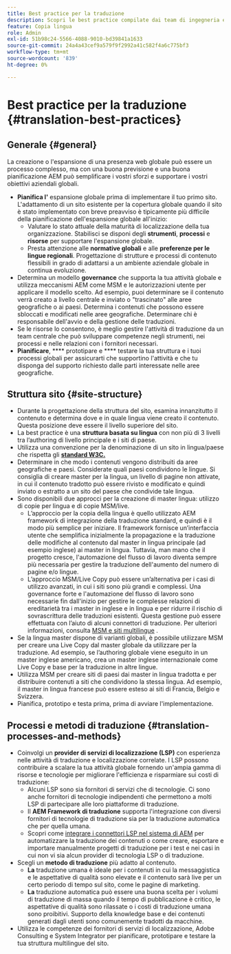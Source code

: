 ```yaml
---
title: Best practice per la traduzione
description: Scopri le best practice compilate dai team di ingegneria e consulenza di Adobe per aiutarti a iniziare a usare i progetti di traduzione.
feature: Copia lingua
role: Admin
exl-id: 51b98c24-5566-4088-9010-bd39841a1633
source-git-commit: 24a4a43cef9a579f9f2992a41c582f4a6c775bf3
workflow-type: tm+mt
source-wordcount: '839'
ht-degree: 0%

---
```


# Best practice per la traduzione {#translation-best-practices}

## Generale {#general}

La creazione o l&#39;espansione di una presenza web globale può essere un processo complesso, ma con una buona previsione e una buona pianificazione AEM può semplificare i vostri sforzi e supportare i vostri obiettivi aziendali globali.

* **Pianifica l&#39;** espansione globale prima di implementare il tuo primo sito. L&#39;adattamento di un sito esistente per la copertura globale quando il sito è stato implementato con breve preavviso è tipicamente più difficile della pianificazione dell&#39;espansione globale all&#39;inizio:
   * Valutare lo stato attuale della maturità di localizzazione della tua organizzazione. Stabilisci se disponi degli **strumenti**, **processi** e **risorse** per supportare l&#39;espansione globale.
   * Presta attenzione alle **normative globali** e alle **preferenze per le lingue regionali**. Progettazione di strutture e processi di contenuto flessibili in grado di adattarsi a un ambiente aziendale globale in continua evoluzione.
* Determina un modello **governance** che supporta la tua attività globale e utilizza meccanismi AEM come MSM e le autorizzazioni utente per applicare il modello scelto. Ad esempio, puoi determinare se il contenuto verrà creato a livello centrale e inviato o &quot;trascinato&quot; alle aree geografiche o ai paesi. Determina i contenuti che possono essere sbloccati e modificati nelle aree geografiche. Determinare chi è responsabile dell&#39;avvio e della gestione delle traduzioni.
* Se le risorse lo consentono, è meglio gestire l&#39;attività di traduzione da un team centrale che può sviluppare competenze negli strumenti, nei processi e nelle relazioni con i fornitori necessari.
* **Pianificare**,  **** prototipare e  **** testare la tua struttura e i tuoi processi globali per assicurarti che supportino l&#39;attività e che tu disponga del supporto richiesto dalle parti interessate nelle aree geografiche.

## Struttura sito  {#site-structure}

* Durante la progettazione della struttura del sito, esamina innanzitutto il contenuto e determina dove e in quale lingua viene creato il contenuto. Questa posizione deve essere il livello superiore del sito.
* La best practice è una **struttura basata su lingua** con non più di 3 livelli tra l’authoring di livello principale e i siti di paese.
* Utilizza una convenzione per la denominazione di un sito in lingua/paese che rispetta gli **[standard W3C.](/help/sites-cloud/authoring/fundamentals/accessible-content.md)**
* Determinare in che modo i contenuti vengono distribuiti da aree geografiche e paesi. Considerate quali paesi condividono le lingue. Si consiglia di creare master per la lingua, un livello di pagine non attivate, in cui il contenuto tradotto può essere rivisto e modificato e quindi inviato o estratto a un sito del paese che condivide tale lingua.
* Sono disponibili due approcci per la creazione di master lingua: utilizzo di copie per lingua e di copie MSM/live.
   * L’approccio per la copia della lingua è quello utilizzato AEM framework di integrazione della traduzione standard, e quindi è il modo più semplice per iniziare. Il framework fornisce un’interfaccia utente che semplifica inizialmente la propagazione e la traduzione delle modifiche al contenuto dal master in lingua principale (ad esempio inglese) ai master in lingua. Tuttavia, man mano che il progetto cresce, l&#39;automazione del flusso di lavoro diventa sempre più necessaria per gestire la traduzione dell&#39;aumento del numero di pagine e/o lingue.
   * L’approccio MSM/Live Copy può essere un’alternativa per i casi di utilizzo avanzati, in cui i siti sono più grandi e complessi. Una governance forte e l&#39;automazione del flusso di lavoro sono necessarie fin dall&#39;inizio per gestire le complesse relazioni di ereditarietà tra i master in inglese e in lingua e per ridurre il rischio di sovrascrittura delle traduzioni esistenti. Questa gestione può essere effettuata con l’aiuto di alcuni connettori di traduzione. Per ulteriori informazioni, consulta [MSM e siti multilingue](/help/sites-cloud/administering/msm/best-practices.md#msm-and-multilingual-websites) .
* Se la lingua master dispone di varianti globali, è possibile utilizzare MSM per creare una Live Copy dal master globale da utilizzare per la traduzione. Ad esempio, se l’authoring globale viene eseguito in un master inglese americano, crea un master inglese internazionale come Live Copy e base per la traduzione in altre lingue.
* Utilizza MSM per creare siti di paesi dai master in lingua tradotta e per distribuire contenuti a siti che condividono la stessa lingua. Ad esempio, il master in lingua francese può essere esteso ai siti di Francia, Belgio e Svizzera.
* Pianifica, prototipo e testa prima, prima di avviare l&#39;implementazione.

## Processi e metodi di traduzione {#translation-processes-and-methods}

* Coinvolgi un **provider di servizi di localizzazione (LSP)** con esperienza nelle attività di traduzione e localizzazione correlate. I LSP possono contribuire a scalare la tua attività globale fornendo un&#39;ampia gamma di risorse e tecnologie per migliorare l&#39;efficienza e risparmiare sui costi di traduzione:
   * Alcuni LSP sono sia fornitori di servizi che di tecnologie. Ci sono anche fornitori di tecnologie indipendenti che permettono a molti LSP di partecipare alle loro piattaforme di traduzione.
   * Il **AEM Framework di traduzione** supporta l&#39;integrazione con diversi fornitori di tecnologie di traduzione sia per la traduzione automatica che per quella umana.
   * Scopri come [integrare i connettori LSP nel sistema di AEM](integration-framework.md) per automatizzare la traduzione dei contenuti o come creare, esportare e importare manualmente progetti di traduzione per i test e nei casi in cui non vi sia alcun provider di tecnologia LSP o di traduzione.
* Scegli un **metodo di traduzione** più adatto al contenuto.
   * **La** traduzione umana è ideale per i contenuti in cui la messaggistica e le aspettative di qualità sono elevate e il contenuto sarà live per un certo periodo di tempo sul sito, come le pagine di marketing.
   * **La** traduzione automatica può essere una buona scelta per i volumi di traduzione di massa quando il tempo di pubblicazione è critico, le aspettative di qualità sono rilassate o i costi di traduzione umana sono proibitivi. Supporto della knowledge base e dei contenuti generati dagli utenti sono comunemente tradotti da macchine.
* Utilizza le competenze dei fornitori di servizi di localizzazione, Adobe Consulting e System Integrator per pianificare, prototipare e testare la tua struttura multilingue del sito.

